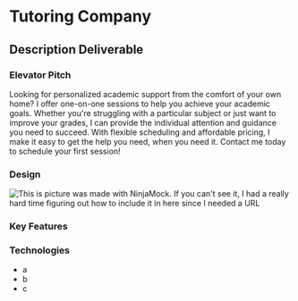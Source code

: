 # Tutoring Company
## Description Deliverable
### Elevator Pitch
Looking for personalized academic support from the comfort of your own home? I offer one-on-one sessions to help you achieve your academic goals. Whether you're struggling with a particular subject or just want to improve your grades, I can provide the individual attention and guidance you need to succeed. With flexible scheduling and affordable pricing, I make it easy to get the help you need, when you need it. Contact me today to schedule your first session!
### Design
<picture>
  <source media="(prefers-color-scheme: dark)" srcset="description.png">
  <img alt="This is picture was made with NinjaMock. If you can't see it, I had a really hard time figuring out how to include it in here since I needed a URL" src="desciption.png">
</picture>

### Key Features
### Technologies
- a
- b
- c